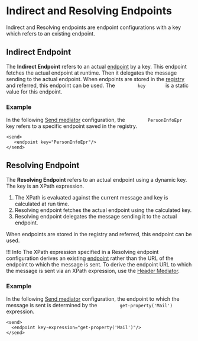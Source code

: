 # Indirect and Resolving Endpoints

Indirect and Resolving endpoints are endpoint configurations with a key
which refers to an existing endpoint.

## Indirect Endpoint

The **Indirect Endpoint** refers to an actual
[endpoint](_Working_with_Endpoints_) by a key. This endpoint fetches the
actual endpoint at runtime. Then it delegates the message sending to the
actual endpoint. When endpoints are stored in the
[registry](https://docs.wso2.com/display/ADMIN44x/Working+with+the+Registry)
and referred, this endpoint can be used. The `         key        ` is a
static value for this endpoint.

### Example

In the following [Send
mediator](https://docs.wso2.com/display/EI650/Send+Mediator)
configuration, the `         PersonInfoEpr        ` key refers to a
specific endpoint saved in the registry.

```
<send>
   <endpoint key="PersonInfoEpr"/>
</send>
```

## Resolving Endpoint

The **Resolving Endpoint** refers to an actual endpoint using a dynamic
key. The key is an XPath expression.

1. The XPath is evaluated against the current message and key is
calculated at run time.  
2. Resolving endpoint fetches the actual endpoint using the calculated
key.  
3. Resolving endpoint delegates the message sending it to the actual
endpoint.

When endpoints are stored in the registry and referred, this endpoint
can be used.

!!! Info
	The XPath expression specified in a Resolving endpoint configuration derives an existing [endpoint](_Working_with_Endpoints_) rather than the URL of the endpoint to which the message is sent. To derive the endpoint URL to which the message is sent via an XPath expression, use the [Header Mediator](https://docs.wso2.com/display/EI650/Header+Mediator#HeaderMediator-ToHeader).

### Example

In the following [Send
mediator](https://docs.wso2.com/display/EI650/Send+Mediator)
configuration, the endpoint to which the message is sent is determined
by the `         get-property('Mail')        ` expression.

```
<send>
  <endpoint key-expression="get-property('Mail')"/>
</send>
```
